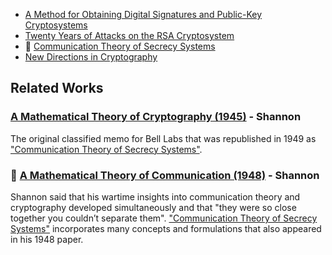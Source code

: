 * [A Method for Obtaining Digital Signatures and Public-Key Cryptosystems](http://people.csail.mit.edu/rivest/Rsapaper.pdf)
* [Twenty Years of Attacks on the RSA Cryptosystem](https://crypto.stanford.edu/~dabo/papers/RSA-survey.pdf)
* :scroll: [Communication Theory of Secrecy Systems](communication-theory-of-secrecy-systems.pdf)
* [New Directions in Cryptography](http://www-ee.stanford.edu/~hellman/publications/24.pdf)

## Related Works
### [A Mathematical Theory of Cryptography (1945)](http://www.cs.bell-labs.com/who/dmr/pdfs/shannoncryptshrt.pdf) - Shannon
The original classified memo for Bell Labs that was republished in 1949 as ["Communication Theory of Secrecy Systems"](communication-theory-of-secrecy-systems.pdf).

### :scroll: [A Mathematical Theory of Communication (1948)](../information_theory/a-mathematical-theory-of-communication-1948.pdf) - Shannon
Shannon said that his wartime insights into communication theory and cryptography developed simultaneously and that "they were so close together you couldn’t separate them". ["Communication Theory of Secrecy Systems"](communication-theory-of-secrecy-systems.pdf) incorporates many concepts and formulations that also appeared in his 1948 paper.
